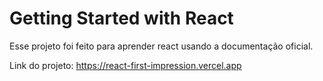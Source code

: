 # Getting Started with React

Esse projeto foi feito para aprender react usando a documentação oficial.

Link do projeto: https://react-first-impression.vercel.app
